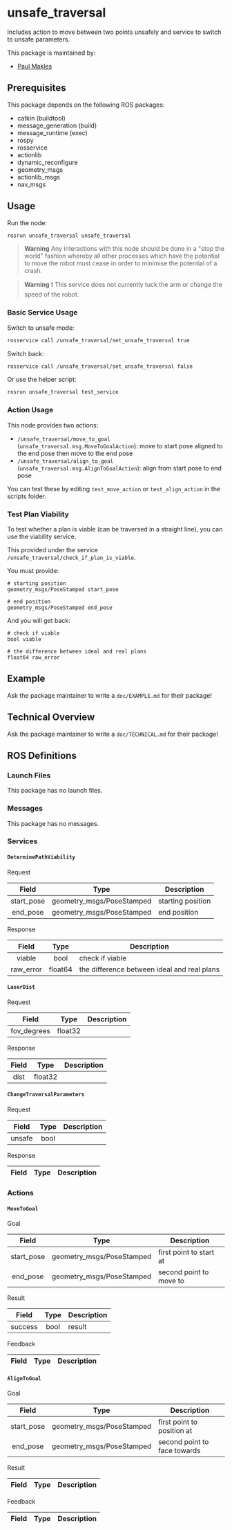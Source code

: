 # unsafe_traversal

Includes action to move between two points unsafely and service to switch to unsafe
    parameters.

This package is maintained by:
- [Paul Makles](mailto:me@insrt.uk)

## Prerequisites

This package depends on the following ROS packages:
- catkin (buildtool)
- message_generation (build)
- message_runtime (exec)
- rospy
- rosservice
- actionlib
- dynamic_reconfigure
- geometry_msgs
- actionlib_msgs
- nav_msgs



## Usage

Run the node:

```bash
rosrun unsafe_traversal unsafe_traversal
```

> **Warning** Any interactions with this node should be done in a "stop the world" fashion whereby all other processes which have the potential to move the robot must cease in order to minimise the potential of a crash.

> **Warning** ❗ This service does not currently tuck the arm or change the speed of the robot.

### Basic Service Usage

Switch to unsafe mode:

```bash
rosservice call /unsafe_traversal/set_unsafe_traversal true
```

Switch back:

```bash
rosservice call /unsafe_traversal/set_unsafe_traversal false
```

Or use the helper script:

```bash
rosrun unsafe_traversal test_service
```

### Action Usage

This node provides two actions:

- `/unsafe_traversal/move_to_goal` (`unsafe_traversal.msg.MoveToGoalAction`): move to start pose aligned to the end pose then move to the end pose
- `/unsafe_traversal/align_to_goal` (`unsafe_traversal.msg.AlignToGoalAction`): align from start pose to end pose

You can test these by editing `test_move_action` or `test_align_action` in the scripts folder.

### Test Plan Viability

To test whether a plan is viable (can be traversed in a straight line), you can use the viability service.

This provided under the service `/unsafe_traversal/check_if_plan_is_viable`.

You must provide:

```
# starting position
geometry_msgs/PoseStamped start_pose

# end position
geometry_msgs/PoseStamped end_pose
```

And you will get back:

```
# check if viable
bool viable

# the difference between ideal and real plans
float64 raw_error
```

## Example

Ask the package maintainer to write a `doc/EXAMPLE.md` for their package!

## Technical Overview

Ask the package maintainer to write a `doc/TECHNICAL.md` for their package!

## ROS Definitions

### Launch Files

This package has no launch files.

### Messages

This package has no messages.

### Services

#### `DeterminePathViability`

Request

| Field | Type | Description |
|:-:|:-:|---|
| start_pose | geometry_msgs/PoseStamped | starting position |
| end_pose | geometry_msgs/PoseStamped | end position |

Response

| Field | Type | Description |
|:-:|:-:|---|
| viable | bool | check if viable |
| raw_error | float64 | the difference between ideal and real plans |

#### `LaserDist`

Request

| Field | Type | Description |
|:-:|:-:|---|
| fov_degrees | float32 |  |

Response

| Field | Type | Description |
|:-:|:-:|---|
| dist | float32 |  |

#### `ChangeTraversalParameters`

Request

| Field | Type | Description |
|:-:|:-:|---|
| unsafe | bool |  |

Response

| Field | Type | Description |
|:-:|:-:|---|


### Actions

#### `MoveToGoal`

Goal

| Field | Type | Description |
|:-:|:-:|---|
| start_pose | geometry_msgs/PoseStamped | first point to start at |
| end_pose | geometry_msgs/PoseStamped | second point to move to |

Result

| Field | Type | Description |
|:-:|:-:|---|
| success | bool | result |

Feedback

| Field | Type | Description |
|:-:|:-:|---|

#### `AlignToGoal`

Goal

| Field | Type | Description |
|:-:|:-:|---|
| start_pose | geometry_msgs/PoseStamped | first point to position at |
| end_pose | geometry_msgs/PoseStamped | second point to face towards |

Result

| Field | Type | Description |
|:-:|:-:|---|

Feedback

| Field | Type | Description |
|:-:|:-:|---|

